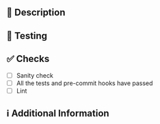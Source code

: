 ## 📑 Description

## 🧪 Testing

## ✅ Checks
- [ ] Sanity check
- [ ] All the tests and pre-commit hooks have passed
- [ ] Lint

## ℹ Additional Information
